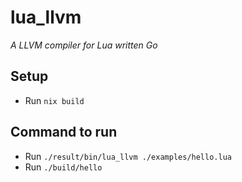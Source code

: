 # lua_llvm
_A LLVM compiler for Lua written Go_

## Setup
- Run `nix build`

## Command to run
- Run `./result/bin/lua_llvm ./examples/hello.lua`
- Run `./build/hello`
